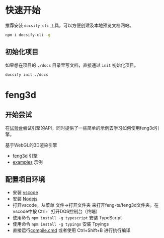 # 快速开始

推荐安装 `docsify-cli` 工具，可以方便创建及本地预览文档网站。

```bash
npm i docsify-cli -g
```

## 初始化项目

如果想在项目的 `./docs` 目录里写文档，直接通过 `init` 初始化项目。

```bash
docsify init ./docs
```

feng3d
=======

开始尝试
---------

在[试验台](playground.md)尝试引擎的API，同时提供了一些简单的示例去学习如何使用feng3d引擎。

基于WebGL的3D渲染引擎

* [feng3d](https://gitee.com/feng3d/feng3d) 引擎
* [examples](https://gitee.com/feng3d/examples) 示例

配置项目环境
---------

* 安装 [vscode](https://code.visualstudio.com/)
* 安装 [Nodejs](https://nodejs.org)
* 打开vscode，从菜单 文件->打开文件夹 来打开feng-ts/feng3d文件夹。在vscode中按 Ctrl+` 打开DOS控制台（终端）
* 使用命令 `npm install -g typescript` 安装 TypeScript
* 使用命令 `npm install -g typings` 安装 Tpyings
* 直接运行[compile.cmd](https://github.com/feng3dTS/feng3d-ts/blob/master/compile.cmd) 或者使用 Ctrl+Shift+B 进行执行编译